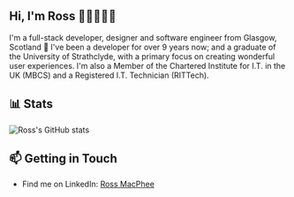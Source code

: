 ## Hi, I'm Ross 👋🏻👨🏻‍💻

I'm a full-stack developer, designer and software engineer from Glasgow, Scotland 🏴󠁧󠁢󠁳󠁣󠁴󠁿 I've been a developer for over 9 years now; and a graduate of the University of Strathclyde, with a primary focus on creating wonderful user experiences. I'm also a Member of the Chartered Institute for I.T. in the UK (MBCS) and a Registered I.T. Technician (RITTech).

## 📊 Stats

![Ross's GitHub stats](https://github-readme-stats.vercel.app/api?username=rossyman&show_icons=true&count_private=true)

## 📫 Getting in Touch
- Find me on LinkedIn: [Ross MacPhee](https://www.linkedin.com/in/ross-macphee/)
